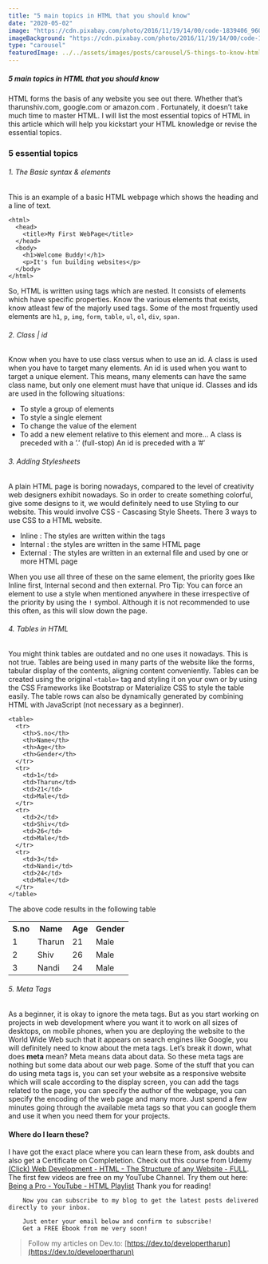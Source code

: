```yaml
---
title: "5 main topics in HTML that you should know"
date: "2020-05-02"
image: "https://cdn.pixabay.com/photo/2016/11/19/14/00/code-1839406_960_720.jpg"
imageBackground: "https://cdn.pixabay.com/photo/2016/11/19/14/00/code-1839406_960_720.jpg"
type: "carousel"
featuredImage: ../../assets/images/posts/carousel/5-things-to-know-html.jpeg
---
```

<section class="post-full-content css-1apapbg e14ijd7g0">

<div>

##### 5 main topics in HTML that you should know

HTML forms the basis of any website you see out there. Whether that’s tharunshiv.com, google.com or amazon.com . Fortunately, it doesn’t take much time to master HTML. I will list the most essential topics of HTML in this article which will help you kickstart your HTML knowledge or revise the essential topics.

### 5 essential topics

###### 1\. The Basic syntax & elements

This is an example of a basic HTML webpage which shows the heading and a line of text.

<div class="gatsby-highlight" data-language="text">

    <html>
      <head>
        <title>My First WebPage</title>
      </head>
      <body>
        <h1>Welcome Buddy!</h1>
        <p>It's fun building websites</p>
      </body>
    </html>

</div>

So, HTML is written using tags which are nested. It consists of elements which have specific properties. Know the various elements that exists, know atleast few of the majorly used tags. Some of the most frquently used elements are `h1`, `p`, `img`, `form`, `table`, `ul`, `ol`, `div`, `span`.

###### 2\. Class | id

Know when you have to use class versus when to use an id. A class is used when you have to target many elements. An id is used when you want to target a unique element. This means, many elements can have the same class name, but only one element must have that unique id. Classes and ids are used in the following situations:

*   To style a group of elements
*   To style a single element
*   To change the value of the element
*   To add a new element relative to this element and more… A class is preceded with a ’.’ (full-stop) An id is preceded with a ’#’

###### 3\. Adding Stylesheets

A plain HTML page is boring nowadays, compared to the level of creativity web designers exhibit nowadays. So in order to create something colorful, give some designs to it, we would definitely need to use Styling to our website. This would involve CSS - Cascasing Style Sheets. There 3 ways to use CSS to a HTML website.

*   Inline : The styles are written within the tags
*   Internal : the styles are written in the same HTML page
*   External : The styles are written in an external file and used by one or more HTML page

When you use all three of these on the same element, the priority goes like Inline first, Internal second and then external. Pro Tip: You can force an element to use a style when mentioned anywhere in these irrespective of the priority by using the `!` symbol. Although it is not recommended to use this often, as this will slow down the page.

###### 4\. Tables in HTML

You might think tables are outdated and no one uses it nowadays. This is not true. Tables are being used in many parts of the website like the forms, tabular display of the contents, aligning content conveniently. Tables can be created using the original `<table>` tag and styling it on your own or by using the CSS Frameworks like Bootstrap or Materialize CSS to style the table easily. The table rows can also be dynamically generated by combining HTML with JavaScript (not necessary as a beginner).

<div class="gatsby-highlight" data-language="text">

    <table>
      <tr>
        <th>S.no</th>
        <th>Name</th>
        <th>Age</th>
        <th>Gender</th>
      </tr>
      <tr>
        <td>1</td>
        <td>Tharun</td>
        <td>21</td>
        <td>Male</td>
      </tr>
      <tr>
        <td>2</td>
        <td>Shiv</td>
        <td>26</td>
        <td>Male</td>
      </tr>
      <tr>
        <td>3</td>
        <td>Nandi</td>
        <td>24</td>
        <td>Male</td>
      </tr>
    </table>

</div>

The above code results in the following table

<table>

<tbody>

<tr>

<th>S.no</th>

<th>Name</th>

<th>Age</th>

<th>Gender</th>

</tr>

<tr>

<td>1</td>

<td>Tharun</td>

<td>21</td>

<td>Male</td>

</tr>

<tr>

<td>2</td>

<td>Shiv</td>

<td>26</td>

<td>Male</td>

</tr>

<tr>

<td>3</td>

<td>Nandi</td>

<td>24</td>

<td>Male</td>

</tr>

</tbody>

</table>

###### 5\. Meta Tags

As a beginner, it is okay to ignore the meta tags. But as you start working on projects in web development where you want it to work on all sizes of desktops, on mobile phones, when you are deploying the website to the World Wide Web such that it appears on search engines like Google, you will definitely need to know about the meta tags. Let’s break it down, what does **meta** mean? Meta means data about data. So these meta tags are nothing but some data about our web page. Some of the stuff that you can do using meta tags is, you can set your website as a responsive website which will scale according to the display screen, you can add the tags related to the page, you can specify the author of the webpage, you can specify the encoding of the web page and many more. Just spend a few minutes going through the available meta tags so that you can google them and use it when you need them for your projects.

#### Where do I learn these?

I have got the exact place where you can learn these from, ask doubts and also get a Certificate on Completetion. Check out this course from Udemy [(Click) Web Development - HTML - The Structure of any Website - FULL](https://www.udemy.com/course/web-dev-html/?referralCode=1FA3D8CA87D66EE2387A). The first few videos are free on my YouTube Channel. Try them out here: [Being a Pro - YouTube - HTML Playlist](https://www.youtube.com/playlist?list=PLQTwHWAmj18Yn7KKUtyFyj5OUydnomeyf) Thank you for reading!

<div class="gatsby-highlight" data-language="text">

        Now you can subscribe to my blog to get the latest posts delivered directly to your inbox.

        Just enter your email below and confirm to subscribe!
        Get a FREE Ebook from me very soon!

</div>

> Follow my articles on Dev.to: [https://dev.to/developertharun](https://dev.to/developertharun)

</div>

</section>